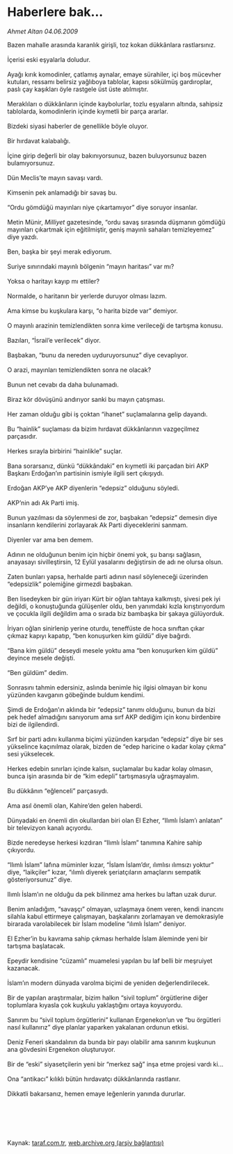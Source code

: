 # Haberlere bak...

*Ahmet Altan 04.06.2009*

<div class="taraf_structure_2col_1zq">
<div class="margen_n">



 <p>Bazen mahalle arasında karanlık girişli, toz kokan dükkânlara rastlarsınız. <br/><br/>İçerisi eski eşyalarla doludur. <br/><br/>Ayağı kırık komodinler, çatlamış aynalar, emaye sürahiler, içi boş mücevher kutuları, ressamı belirsiz yağlıboya tablolar, kapısı sökülmüş gardıroplar, paslı çay kaşıkları öyle rastgele üst üste atılmıştır. <br/><br/>Meraklıları o dükkânların içinde kaybolurlar, tozlu eşyaların altında, sahipsiz tablolarda, komodinlerin içinde kıymetli bir parça ararlar. <br/><br/>Bizdeki siyasi haberler de genellikle böyle oluyor. <br/><br/>Bir hırdavat kalabalığı. <br/><br/>İçine girip değerli bir olay bakınıyorsunuz, bazen buluyorsunuz bazen bulamıyorsunuz. <br/><br/>Dün Meclis’te mayın savaşı vardı. <br/><br/>Kimsenin pek anlamadığı bir savaş bu. <br/><br/>“Ordu gömdüğü mayınları niye çıkartamıyor” diye soruyor insanlar. <br/><br/>Metin Münir, <i>Milliyet</i> gazetesinde, “ordu savaş sırasında düşmanın gömdüğü mayınları çıkartmak için eğitilmiştir, geniş mayınlı sahaları temizleyemez” diye yazdı. <br/><br/>Ben, başka bir şeyi merak ediyorum. <br/><br/>Suriye sınırındaki mayınlı bölgenin “mayın haritası” var mı? <br/><br/>Yoksa o haritayı kayıp mı ettiler? <br/><br/>Normalde, o haritanın bir yerlerde duruyor olması lazım. <br/><br/>Ama kimse bu kuşkulara karşı, “o harita bizde var” demiyor. <br/><br/>O mayınlı arazinin temizlendikten sonra kime verileceği de tartışma konusu. <br/><br/>Bazıları, “İsrail’e verilecek” diyor. <br/><br/>Başbakan, “bunu da nereden uyduruyorsunuz” diye cevaplıyor. <br/><br/>O arazi, mayınları temizlendikten sonra ne olacak? <br/><br/>Bunun net cevabı da daha bulunamadı. <br/><br/>Biraz kör dövüşünü andırıyor sanki bu mayın çatışması. <br/><br/>Her zaman olduğu gibi iş çoktan “ihanet” suçlamalarına gelip dayandı. <br/><br/>Bu “hainlik” suçlaması da bizim hırdavat dükkânlarının vazgeçilmez parçasıdır. <br/><br/>Herkes sırayla birbirini “hainlikle” suçlar. <br/><br/>Bana sorarsanız, dünkü “dükkândaki” en kıymetli iki parçadan biri AKP Başkanı Erdoğan’ın partisinin ismiyle ilgili sert çıkışıydı. <br/><br/>Erdoğan AKP’ye AKP diyenlerin “edepsiz” olduğunu söyledi. <br/><br/>AKP’nin adı Ak Parti imiş. <br/><br/>Bunun yazılması da söylenmesi de zor, başbakan “edepsiz” demesin diye insanların kendilerini zorlayarak Ak Parti diyeceklerini sanmam. <br/><br/>Diyenler var ama ben demem. <br/><br/>Adının ne olduğunun benim için hiçbir önemi yok, şu barışı sağlasın, anayasayı sivilleştirsin, 12 Eylül yasalarını değiştirsin de adı ne olursa olsun. <br/><br/>Zaten bunları yapsa, herhalde parti adının nasıl söyleneceği üzerinden “edepsizlik” polemiğine girmezdi başbakan. <br/><br/>Ben lisedeyken bir gün iriyarı Kürt bir oğlan tahtaya kalkmıştı, şivesi pek iyi değildi, o konuştuğunda gülüşenler oldu, ben yanımdaki kızla kırıştırıyordum ve çocukla ilgili değildim ama o sırada biz bambaşka bir şakaya gülüyorduk. <br/><br/>İriyarı oğlan sinirlenip yerine oturdu, teneffüste de hoca sınıftan çıkar çıkmaz kapıyı kapatıp, “ben konuşurken kim güldü” diye bağırdı. <br/><br/>“Bana kim güldü” deseydi mesele yoktu ama “ben konuşurken kim güldü” deyince mesele değişti. <br/><br/>“Ben güldüm” dedim. <br/><br/>Sonrasını tahmin edersiniz, aslında benimle hiç ilgisi olmayan bir konu yüzünden kavganın göbeğinde buldum kendimi. <br/><br/>Şimdi de Erdoğan’ın aklında bir “edepsiz” tanımı olduğunu, bunun da bizi pek hedef almadığını sanıyorum ama sırf AKP dediğim için konu birdenbire bizi de ilgilendirdi. <br/><br/>Sırf bir parti adını kullanma biçimi yüzünden karşıdan “edepsiz” diye bir ses yükselince kaçınılmaz olarak, bizden de “edep haricine o kadar kolay çıkma” sesi yükselecek. <br/><br/>Herkes edebin sınırları içinde kalsın, suçlamalar bu kadar kolay olmasın, bunca işin arasında bir de “kim edepli” tartışmasıyla uğraşmayalım. <br/><br/>Bu dükkânın “eğlenceli” parçasıydı. <br/><br/>Ama asıl önemli olan, Kahire’den gelen haberdi. <br/><br/>Dünyadaki en önemli din okullardan biri olan El Ezher, “Ilımlı İslam’ı anlatan” bir televizyon kanalı açıyordu. <br/><br/>Bizde neredeyse herkesi kızdıran “Ilımlı İslam” tanımına Kahire sahip çıkıyordu. <br/><br/>“Ilımlı İslam” lafına müminler kızar, “İslam İslam’dır, ılımlısı ılımsızı yoktur” diye, “laikçiler” kızar, “ılımlı diyerek şeriatçıların amaçlarını sempatik gösteriyorsunuz” diye. <br/><br/>Ilımlı İslam’ın ne olduğu da pek bilinmez ama herkes bu laftan uzak durur. <br/><br/>Benim anladığım, “savaşçı” olmayan, uzlaşmaya önem veren, kendi inancını silahla kabul ettirmeye çalışmayan, başkalarını zorlamayan ve demokrasiyle birarada varolabilecek bir İslam modeline “ılımlı İslam” deniyor. <br/><br/>El Ezher’in bu kavrama sahip çıkması herhalde İslam âleminde yeni bir tartışma başlatacak. <br/><br/>Epeydir kendisine “cüzamlı” muamelesi yapılan bu laf belli bir meşruiyet kazanacak. <br/><br/>İslam’ın modern dünyada varolma biçimi de yeniden değerlendirilecek. <br/><br/>Bir de yapılan araştırmalar, bizim halkın “sivil toplum” örgütlerine diğer toplumlara kıyasla çok kuşkulu yaklaştığını ortaya koyuyordu. <br/><br/>Sanırım bu “sivil toplum örgütlerini” kullanan Ergenekon’un ve “bu örgütleri nasıl kullanırız” diye planlar yaparken yakalanan ordunun etkisi. <br/><br/>Deniz Feneri skandalının da bunda bir payı olabilir ama sanırım kuşkunun ana gövdesini Ergenekon oluşturuyor. <br/><br/>Bir de “eski” siyasetçilerin yeni bir “merkez sağ” inşa etme projesi vardı ki... <br/><br/>Ona “antikacı” kılıklı bütün hırdavatçı dükkânlarında rastlanır. <br/><br/>Dikkatli bakarsanız, hemen emaye leğenlerin yanında dururlar.</p>
<br/>
<br/>
<br/>



<br/>


<div id="taraf_not">
</div>

</div>


</div>

Kaynak: [taraf.com.tr](http://www.taraf.com.tr:80/makale/5874.htm), [web.archive.org (arşiv bağlantısı)](http://web.archive.org/web/20090826031124/http://www.taraf.com.tr:80/makale/5874.htm)
